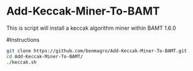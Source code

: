 Add-Keccak-Miner-To-BAMT
========================

This is script will install a keccak algorithm miner within BAMT 1.6.0

#Instructions

```bash
git clone https://github.com/benmagro/Add-Keccak-Miner-To-BAMT.git
cd Add-Keccak-Miner-To-BAMT/
./keccak.sh
```
